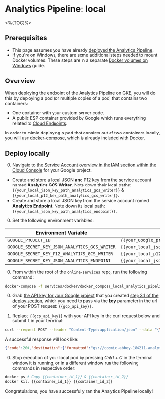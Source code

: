# Analytics Pipeline: local
<%(TOC)%>

## Prerequisites

* This page assumes you have already [deployed the Analytics Pipeline]({{urlRoot}}/content/services-packages/analytics-pipeline/deploy).
* If you're on Windows, there are some additional steps needed to mount Docker volumes. These steps are in a separate [Docker volumes on Windows]({{urlRoot}}/content/workflows/docker-windows-volumes.md) guide.

## Overview

When deploying the endpoint of the Analytics Pipeline on GKE, you will do this by deploying a pod (or multiple copies of a pod) that contains two containers:

- One container with your custom server code.
- A public ESP container provided by Google which runs everything related to [Cloud Endpoints](https://cloud.google.com/endpoints/).

In order to mimic deploying a pod that consists out of two containers locally, you will use [docker-compose](https://docs.docker.com/compose/), which is already included with Docker.

## Deploy locally

0. Navigate to [the Service Account overview in the IAM section within the Cloud Console](https://console.cloud.google.com/iam-admin/serviceaccounts) for your Google project.

- Create and store a local JSON **and** P12 key from the service account named **Analytics GCS Writer**. Note down their local paths: `{{your_local_json_key_path_analytics_gcs_writer}}` & `{{your_local_p12_key_path_analytics_gcs_writer}}`.
- Create and store a local JSON key from the service account named **Analytics Endpoint**. Note down its local path: `{{your_local_json_key_path_analytics_endpoint}}`.

0. Set the following environment variables:

| Environment Variable                          | Setting                                             |
|-----------------------------------------------|-----------------------------------------------------|
| `GOOGLE_PROJECT_ID`                           | `{{your_Google_project_id}}`                        |
| `GOOGLE_SECRET_KEY_JSON_ANALYTICS_GCS_WRITER` | `{{your_local_json_key_path_analytics_gcs_writer}}` |
| `GOOGLE_SECRET_KEY_P12_ANALYTICS_GCS_WRITER`  | `{{your_local_p12_key_path_analytics_gcs_writer}}`  |
| `GOOGLE_SECRET_KEY_JSON_ANALYTICS_ENDPOINT`   | `{{your_local_json_key_path_analytics_endpoint}}`   |

0. From within the root of the `online-services` repo, run the following command:

```bash
docker-compose -f services/docker/docker_compose_local_analytics_pipeline.yml up
```

0. Grab [the API key for your Google project](https://console.cloud.google.com/apis/credentials) that you created [step 3.1 of the deploy section]({{urlRoot}}/content/services-packages/analytics-pipeline/deploy#31---store-your-secret), which you need to pass via the **key** parameter in the url of your POST request: `{{gcp_api_key}}`.

0. Replace `{{gcp_api_key}}` with your API key in the curl request below and submit it in your terminal:

```sh
curl --request POST --header "Content-Type:application/json" --data "{\"eventSource\":\"client\",\"eventClass\":\"docs\",\"eventType\":\"endpoint_docker_compose\",\"eventTimestamp\":1562599755,\"eventIndex\":6,\"sessionId\":\"f58179a375290599dde17f7c6d546d78\",\"versionId\":\"2.0.13\",\"eventEnvironment\":\"testing\",\"eventAttributes\":{\"playerId\": 12345678}}" "http://0.0.0.0:8080/v1/event?key={{gcp_api_key}}&analytics_environment=testing&event_category=cold&session_id=f58179a375290599dde17f7c6d546d78"
```

A successful response will look like:

```json
{"code":200,"destination":{"formatted":"gs://cosmic-abbey-186211-analytics/data_type=json/analytics_environment=testing/event_category=cold/event_ds=2019-11-05/event_time=16-24/f58179a375290599dde17f7c6d546d78/2019-11-05T17:19:25Z-RL0EBT.jsonl"}}
```

0. Stop execution of your local pod by pressing _Cntrl + C_ in the terminal window it is running, or in a different window run the following commands in respective order:

```sh
docker ps # Copy {{container_id_1}} & {{container_id_2}}
docker kill {{container_id_1}} {{container_id_2}}
```

Congratulations, you have successfully ran the Analytics Pipeline locally!
